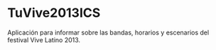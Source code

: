 TuVive2013ICS
=============
Aplicación para informar sobre las bandas, horarios y escenarios del festival Vive Latino 2013.
